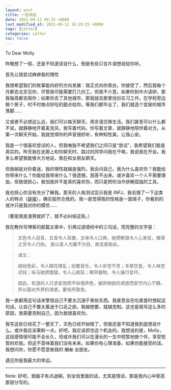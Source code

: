 ```yaml
---
layout: post
title: 一些胡话
date: 2021-09-11 09:32 +0800
last_modified_at: 2021-09-11 16:29:25 +0800
tags: [Letter]
categories: Letter
toc: false
---
```


<p style="text-indent:0;">
To Dear Molly
</p>

昨晚想了一宿，还是不知道该说什么，倒是有些只言片语想说给你听。

首先让我尝试麻痹我的理性

我很希望我们的故事能向好的方向发展：我正式向你表白，你接受了，然后我每个月都去北京见你，尽管我可能需要打几份工，但我不介意。如果你到中大读研，那我每周都去陪你；如果你去了其他城市，那我就去那里找份实习工作，在学校旁边租个房子，时不时做点好吃的甜点给你。等我们都毕业了，我们就选个宜居的城市落脚……

又或者不必想这么远，我们可以每天聊天，用言语交换生活。我们甚至可以什么都不说，就静静地开着麦克风，我写着代码，你写着文章，就静静地陪伴着对方。从第一次聊天开始，我就觉得你的声音很好听，有种知性美，让我心安。

我是一个很喜欢尝试的人，但我唯独不希望我们之间只是“尝试”，我希望我们能是真实的。昨天我在走廊上和你聊天时，路过的同学问我在干嘛，我说我在开会。我多么希望我能够大方地说，我在和女朋友聊天。

但我越是对你着迷，我的理性就越是强烈。我会问自己，我为什么喜欢你？我能给你带来什么？你能给我带来什么？很遗憾，我答不出来。或许喜欢一个人不需要理由，但我很担心，我怕我并不是真的喜欢你，而只是把你当作排解孤独的工具。

我也担心你没有充分了解我。那天的人格测试显示我是 INFJ，我去搜了一下这类人的特点（[链接](https://www.zhihu.com/question/264957780/answer/354372139)），确实挺符合我的。我一直觉得我的性格是一面镜子，你看到的或许只是我对你的模仿……

（要是我是渣男就好了，就不必纠结这些。）

我在教你写博客的那篇文章中，引用过道德经中的三句话，而完整的文字是：

> 五色令人目盲，五音令人耳聋，五味令人口爽，驰骋畋猎令人心发狂，难得之货令人行妨。 是以圣人为腹不为目，故去彼取此。

> 译文：
> 
> 缤纷色彩，令人眼花缭乱；纷繁音乐，令人听觉不灵；丰厚饮食，令人味觉迟钝；纵马驰骋围猎，令人心疯狂；稀罕器物，令人操行变坏。
>
> 因此，有道的人只求安饱而不纵情声色，摒弃物欲的诱惑而安守内心宁静。所以面对外界的诱惑，要有所取舍。

我一直都用这句话来警惕自己不要太沉溺于某些东西。我甚至会在吃美食时想起这句话，让自己不要太着迷于口舌之欲。我越想要，就越克制。这也是我写这么多的原因，我需要克制自己，因为我很喜欢你。

我写这些已经花了一整天了，天色已经开始暗了，但我还是不知道我到底想说什么。或许我应该果断一点，好吧，我应该抓住这个机会的。我想说的是，Molly，这段感情很可能不会长久，但或许我们可以在漫长的一生中短暂地做个伴，享受短暂的欢愉。但这不意味着我们没有未来。如果你有心理准备，如果你能接受的话，我想问你，你愿不愿意做我的 ~~朋友~~ 女朋友。

遇见你是我最大的幸运。

---

Note: 好吧，我脑子有点迷糊，别全信里面的话，尤其是情话，那是我内心中邪恶那部分写的。